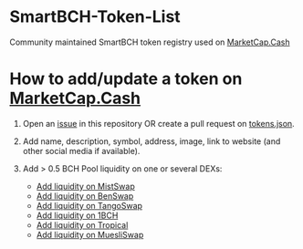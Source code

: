 # SmartBCH-Token-List

Community maintained SmartBCH token registry used on [MarketCap.Cash](https://MarketCap.Cash)

# How to add/update a token on [MarketCap.Cash](https://MarketCap.Cash)
1. Open an [issue](https://github.com/MarketCap-Cash/SmartBCH-Token-List/issues/new/choose) in this repository OR create a pull request on [tokens.json](https://github.com/MarketCap-Cash/SmartBCH-Token-List/blob/main/tokens.json).
2. Add name, description, symbol, address, image, link to website (and other social media if available).
3. Add > 0.5 BCH Pool liquidity on one or several DEXs:

    - [Add liquidity on MistSwap](https://app.mistswap.fi/pool)
    - [Add liquidity on BenSwap](https://dex.benswap.cash/#/pool)
    - [Add liquidity on TangoSwap](https://tangoswap.cash/pool)
    - [Add liquidity on 1BCH](https://1bch.com/liquidity)
    - [Add liquidity on Tropical](https://exchange.tropical.finance/#/pool)
    - [Add liquidity on MuesliSwap](https://bch.muesliswap.com/liquidity)
